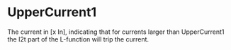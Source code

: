 UpperCurrent1
=============

The current in [x In], indicating that for currents larger than UpperCurrent1 the I2t part of the L-function will trip the current.
